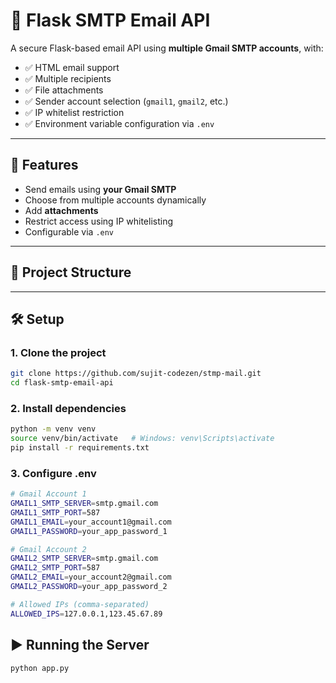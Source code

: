# 📧 Flask SMTP Email API

A secure Flask-based email API using **multiple Gmail SMTP accounts**, with:

- ✅ HTML email support  
- ✅ Multiple recipients  
- ✅ File attachments  
- ✅ Sender account selection (`gmail1`, `gmail2`, etc.)  
- ✅ IP whitelist restriction  
- ✅ Environment variable configuration via `.env`

---

## 🚀 Features

- Send emails using **your Gmail SMTP**
- Choose from multiple accounts dynamically
- Add **attachments**
- Restrict access using IP whitelisting
- Configurable via `.env`

---

## 📁 Project Structure



---

## 🛠️ Setup

### 1. Clone the project

```bash
git clone https://github.com/sujit-codezen/stmp-mail.git
cd flask-smtp-email-api
```


### 2. Install dependencies
```bash
python -m venv venv
source venv/bin/activate   # Windows: venv\Scripts\activate
pip install -r requirements.txt
```

### 3. Configure .env
```bash
# Gmail Account 1
GMAIL1_SMTP_SERVER=smtp.gmail.com
GMAIL1_SMTP_PORT=587
GMAIL1_EMAIL=your_account1@gmail.com
GMAIL1_PASSWORD=your_app_password_1

# Gmail Account 2
GMAIL2_SMTP_SERVER=smtp.gmail.com
GMAIL2_SMTP_PORT=587
GMAIL2_EMAIL=your_account2@gmail.com
GMAIL2_PASSWORD=your_app_password_2

# Allowed IPs (comma-separated)
ALLOWED_IPS=127.0.0.1,123.45.67.89
```

## ▶️ Running the Server
```bash
python app.py
```